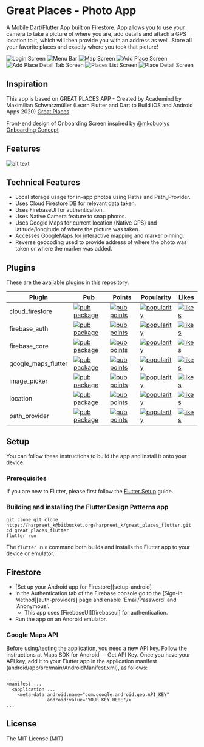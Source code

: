 # Great Places - Photo App

A Mobile Dart/Flutter App built on Firestore. App allows you to use your camera to take a picture of where you are, add details and attach a GPS location to it, which will then provide you with an address as well. Store all your favorite places and exactly where you took that picture!

![Login Screen](screenshots/login_screen.png)
![Menu Bar](screenshots/menu_screen.png)
![Map Screen](screenshots/pick_location_map_screen.png)
![Add Place Screen](screenshots/pick_location_tab_screen.png)
![Add Place Detail Tab Screen](screenshots/add_detail_tab_screen.png)
![Places List Screen](screenshots/places_list_screen.png)
![Place Detail Screen](screenshots/place_detail_screen.png)


## Inspiration

This app is based on GREAT PLACES APP - Created by Academind by Maximilian Schwarzmüller (Learn Flutter and Dart to Build iOS and Android Apps 2020) [Great Places](https://github.com/PacktPublishing/Learn-Flutter-and-Dart-to-Build-iOS-and-Android-Apps/tree/master/Section%2013).

Front-end design of Onboarding Screen inspired by [@mkobuolys Onboarding Concept](https://github.com/mkobuolys/flutter-design-challenges/tree/master/Onboarding%20Concept/final)


## Features

![alt text](screenshots/app_features.png "Business Goal & Features")


## Technical Features

- Local storage usage for in-app photos using Paths and Path_Provider.
- Uses Cloud Firestore DB for relevant data taken.
- Uses FirebaseUI for authentication.
- Uses Native Camera feature to snap photos.
- Uses Google Maps for current location (Native GPS) and latitude/longitude of where the picture was taken.
- Accesses GoogleMaps for interactive mapping and marker pinning.
- Reverse geocoding used to provide address of where the photo was taken or where the marker was added.


## Plugins
These are the available plugins in this repository.

| Plugin | Pub | Points | Popularity | Likes |
|--------|-----|--------|------------|-------|
| cloud_firestore | [![pub package](https://img.shields.io/badge/pub-v0.12.11-orange)](https://pub.dev/packages/cloud_firestore) |  [![pub points](https://badges.bar/cloud_firestore/pub%20points)](https://pub.dev/packages/firebase_auth/score) |  [![popularity](https://badges.bar/cloud_firestore/popularity)](https://pub.dev/packages/cloud_firestore/score) | [![likes](https://badges.bar/cloud_firestore/likes)](https://pub.dev/packages/cloud_firestore/score) |
| firebase_auth | [![pub package](https://img.shields.io/badge/pub-v0.14.0-orange)](https://pub.dev/packages/firebase_auth) |  [![pub points](https://badges.bar/firebase_auth/pub%20points)](https://pub.dev/packages/cloud_firestore/score) |  [![popularity](https://badges.bar/firebase_auth/popularity)](https://pub.dev/packages/firebase_auth/score) | [![likes](https://badges.bar/firebase_auth/likes)](https://pub.dev/packages/firebase_auth/score) |
| firebase_core | [![pub package](https://img.shields.io/badge/pub-v0.4.5-orange)](https://pub.dev/packages/firebase_core) |  [![pub points](https://badges.bar/firebase_core/pub%20points)](https://pub.dev/packages/firebase_core/score) |  [![popularity](https://badges.bar/firebase_core/popularity)](https://pub.dev/packages/firebase_core/score) | [![likes](https://badges.bar/firebase_core/likes)](https://pub.dev/packages/firebase_core/score) |
| google_maps_flutter | [![pub package](https://img.shields.io/badge/pub-v0.5.21-orange)](https://pub.dev/packages/cloud_firestore) |  [![pub points](https://badges.bar/google_maps_flutter/pub%20points)](https://pub.dev/packages/google_maps_flutter/score) |  [![popularity](https://badges.bar/google_maps_flutter/popularity)](https://pub.dev/packages/cloud_firestore/score) | [![likes](https://badges.bar/google_maps_flutter/likes)](https://pub.dev/packages/google_maps_flutter/score) |
| image_picker | [![pub package](https://img.shields.io/badge/pub-v0.6.1-orange)](https://pub.dev/packages/image_picker) |  [![pub points](https://badges.bar/image_picker/pub%20points)](https://pub.dev/packages/image_picker/score) |  [![popularity](https://badges.bar/image_picker/popularity)](https://pub.dev/packages/image_picker/score) | [![likes](https://badges.bar/image_picker/likes)](https://pub.dev/packages/image_picker/score) |
| location | [![pub package](https://img.shields.io/badge/pub-v2.3.5-orange)](https://pub.dev/packages/location) |  [![pub points](https://badges.bar/location/pub%20points)](https://pub.dev/packages/location/score) |  [![popularity](https://badges.bar/location/popularity)](https://pub.dev/packages/location/score) | [![likes](https://badges.bar/location/likes)](https://pub.dev/packages/location/score) |
| path_provider | [![pub package](https://img.shields.io/badge/pub-v1.3.0-orange)](https://pub.dev/packages/path_provider) |  [![pub points](https://badges.bar/path_provider/pub%20points)](https://pub.dev/packages/path_provider/score) |  [![popularity](https://badges.bar/path_provider/popularity)](https://pub.dev/packages/path_provider/score) | [![likes](https://badges.bar/path_provider/likes)](https://pub.dev/packages/path_provider/score) |


## Setup

You can follow these instructions to build the app and install it onto your device.


### Prerequisites

If you are new to Flutter, please first follow the [Flutter Setup](https://flutter.dev/setup/) guide.


### Building and installing the Flutter Design Patterns app

```
git clone git clone https://harpreet_k@bitbucket.org/harpreet_k/great_places_flutter.git
cd great_places_flutter
flutter run
```

The `flutter run` command both builds and installs the Flutter app to your device or emulator.


## Firestore

  * [Set up your Android app for Firestore][setup-android]
  * In the Authentication tab of the Firebase console go to the
    [Sign-in Method][auth-providers] page and enable 'Email/Password' and 'Anonymous'.
    * This app uses [FirebaseUI][firebaseui] for authentication.
  * Run the app on an Android emulator.


### Google Maps API

Before using/testing the application, you need a new API key. Follow the instructions at Maps SDK for Android — Get API Key. Once you have your API key, add it to your Flutter app in the application manifest (android/app/src/main/AndroidManifest.xml), as follows:

```
...
<manifest ...
  <application ...
    <meta-data android:name="com.google.android.geo.API_KEY"
               android:value="YOUR KEY HERE"/>
...
```

## License

The MIT License (MIT)

